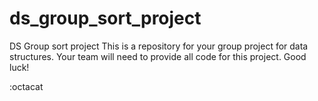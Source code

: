 # ds_group_sort_project
DS Group sort project
This is a repository for your group project for data structures.
Your team will need to provide all code for this project.
Good luck!

:octacat

